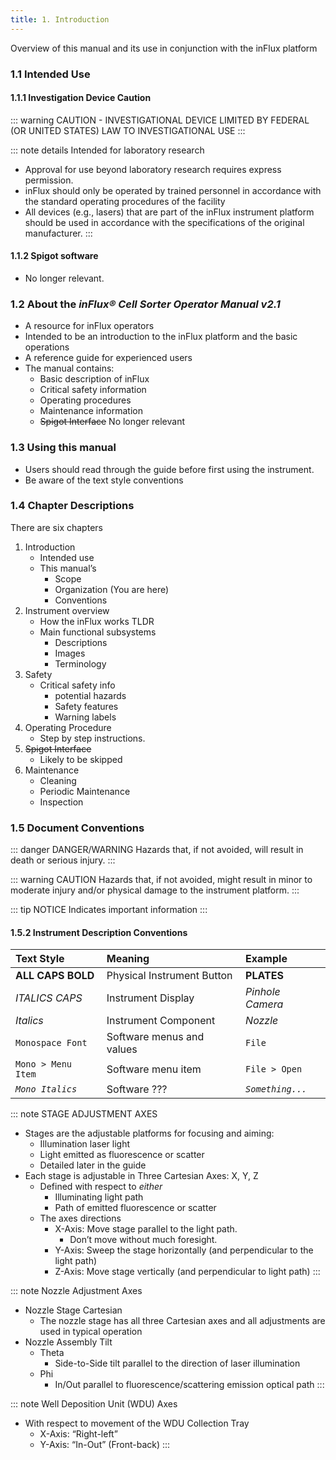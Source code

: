 ```yaml
--- 
title: 1. Introduction
--- 
```




Overview of this manual and its use in conjunction with the inFlux platform


### 1.1 Intended Use

#### 1.1.1 Investigation Device Caution

::: warning CAUTION - INVESTIGATIONAL DEVICE
LIMITED BY FEDERAL (OR UNITED STATES) LAW TO INVESTIGATIONAL USE
:::

::: note details Intended for laboratory research
-   Approval for use beyond laboratory research requires express permission.
-   inFlux should only be operated by trained personnel in accordance with the standard operating procedures of the facility
-   All devices (e.g., lasers) that are part of the inFlux instrument platform should be used in accordance with the specifications of the original manufacturer.
:::

#### 1.1.2 Spigot software

-   No longer relevant.

### 1.2 About the *inFlux&reg; Cell Sorter Operator Manual v2.1*

-   A resource for inFlux operators
-   Intended to be an introduction to the inFlux platform and the basic operations
-   A reference guide for experienced users
-   The manual contains:
    -   Basic description of inFlux
    -   Critical safety information
    -   Operating procedures
    -   Maintenance information
    -   ~~Spigot Interface~~ No longer relevant

### 1.3 Using this manual

-   Users should read through the guide before first using the instrument.
-   Be aware of the text style conventions

### 1.4 Chapter Descriptions

There are six chapters

1.  Introduction
    -   Intended use
    -   This manual’s
        -   Scope
        -   Organization (You are here)
        -   Conventions
2.  Instrument overview
    -   How the inFlux works TLDR
    -   Main functional subsystems
        -   Descriptions
        -   Images
        -   Terminology
3.  Safety
    -   Critical safety info
        -   potential hazards
        -   Safety features
        -   Warning labels
4.  Operating Procedure
    -   Step by step instructions.
5.  ~~Spigot Interface~~
    -   Likely to be skipped
6.  Maintenance
    -   Cleaning
    -   Periodic Maintenance
    -   Inspection

### 1.5 Document Conventions

::: danger DANGER/WARNING
Hazards that, if not avoided, will result in death or serious injury.
:::

::: warning CAUTION
Hazards that, if not avoided, might result in minor to moderate injury and/or physical damage to the instrument platform.
:::

::: tip NOTICE
Indicates important information
:::

#### 1.5.2 Instrument Description Conventions

| **Text Style**     | **Meaning**                | **Example**      |
| :----------------- | :------------------------- | :--------------- |
| **ALL CAPS BOLD**  | Physical Instrument Button | **PLATES**       |
| *ITALICS CAPS*     | Instrument Display         | *Pinhole Camera* |
| *Italics*          | Instrument Component       | *Nozzle*         |
| `Monospace Font`   | Software menus and values  | `File`           |
| `Mono > Menu Item` | Software menu item         | `File > Open`    |
| *`Mono Italics`*   | Software ???               | *`Something...`* |

::: note STAGE ADJUSTMENT AXES
-   Stages are the adjustable platforms for focusing and aiming:
    -   Illumination laser light
    -   Light emitted as fluorescence or scatter 
    -   Detailed later in the guide
-   Each stage is adjustable in Three Cartesian Axes: X, Y, Z
    -   Defined with respect to *either*
        -   Illuminating light path
        -   Path of emitted fluorescence or scatter
    -   The axes directions
        -   X-Axis: Move stage parallel to the light path.
            -   Don’t move without much foresight.
        -   Y-Axis: Sweep the stage horizontally (and perpendicular to the light path)
        -   Z-Axis: Move stage vertically (and perpendicular to light path)
:::

::: note Nozzle Adjustment Axes
-   Nozzle Stage Cartesian
    -   The nozzle stage has all three Cartesian axes and all adjustments are used in typical operation
-   Nozzle Assembly Tilt
    -   Theta 
        -   Side-to-Side tilt parallel to the direction of laser illumination
    -   Phi 
        -   In/Out parallel to fluorescence/scattering emission optical path
:::

::: note Well Deposition Unit (WDU) Axes
-   With respect to movement of the WDU Collection Tray
    -   X-Axis: “Right-left”
    -   Y-Axis: “In-Out” (Front-back)
:::
